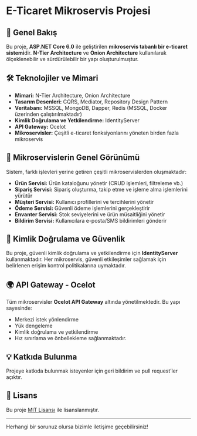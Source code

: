 # E-Ticaret Mikroservis Projesi

## 📌 Genel Bakış
Bu proje, **ASP.NET Core 6.0** ile geliştirilen **mikroservis tabanlı bir e-ticaret sistemi**dir. **N-Tier Architecture** ve **Onion Architecture** kullanılarak ölçeklenebilir ve sürdürülebilir bir yapı oluşturulmuştur.

## 🛠️ Teknolojiler ve Mimari
- **Mimari:** N-Tier Architecture, Onion Architecture
- **Tasarım Desenleri:** CQRS, Mediator, Repository Design Pattern
- **Veritabanı:** MSSQL, MongoDB, Dapper, Redis (MSSQL, Docker üzerinden çalıştırılmaktadır)
- **Kimlik Doğrulama ve Yetkilendirme:** IdentityServer
- **API Gateway:** Ocelot
- **Mikroservisler:** Çeşitli e-ticaret fonksiyonlarını yöneten birden fazla mikroservis

## 📂 Mikroservislerin Genel Görünümü
Sistem, farklı işlevleri yerine getiren çeşitli mikroservislerden oluşmaktadır:

- **Ürün Servisi:** Ürün kataloğunu yönetir (CRUD işlemleri, filtreleme vb.)
- **Sipariş Servisi:** Sipariş oluşturma, takip etme ve işleme alma işlemlerini yürütür
- **Müşteri Servisi:** Kullanıcı profillerini ve tercihlerini yönetir
- **Ödeme Servisi:** Güvenli ödeme işlemlerini gerçekleştirir
- **Envanter Servisi:** Stok seviyelerini ve ürün müsaitliğini yönetir
- **Bildirim Servisi:** Kullanıcılara e-posta/SMS bildirimleri gönderir

## 🔐 Kimlik Doğrulama ve Güvenlik
Bu proje, güvenli kimlik doğrulama ve yetkilendirme için **IdentityServer** kullanmaktadır. Her mikroservis, güvenli etkileşimler sağlamak için belirlenen erişim kontrol politikalarına uymaktadır.

## 🌍 API Gateway - Ocelot
Tüm mikroservisler **Ocelot API Gateway** altında yönetilmektedir. Bu yapı sayesinde:
- Merkezi istek yönlendirme
- Yük dengeleme
- Kimlik doğrulama ve yetkilendirme
- Hız sınırlama ve önbellekleme sağlanmaktadır.

## 💡 Katkıda Bulunma
Projeye katkıda bulunmak isteyenler için geri bildirim ve pull request’ler açıktır.

## 📜 Lisans
Bu proje [MIT Lisansı](LICENSE) ile lisanslanmıştır.

---
Herhangi bir sorunuz olursa bizimle iletişime geçebilirsiniz!

